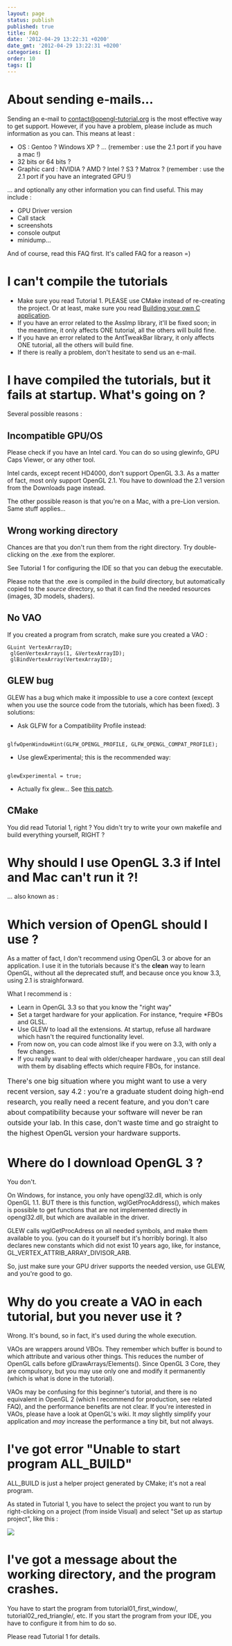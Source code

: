```yaml
---
layout: page
status: publish
published: true
title: FAQ
date: '2012-04-29 13:22:31 +0200'
date_gmt: '2012-04-29 13:22:31 +0200'
categories: []
order: 10
tags: []
---
```


# About sending e-mails...

Sending an e-mail to contact@opengl-tutorial.org is the most effective way to get support. However, if you have a problem, please include as much information as you can. This means at least :

* OS : Gentoo ? Windows XP ? ... (remember : use the 2.1 port if you have a mac !)
* 32 bits or 64 bits ?
* Graphic card : NVIDIA ? AMD ? Intel ? S3 ? Matrox ? (remember : use the 2.1 port if you have an integrated GPU !)

... and optionally any other information you can find useful. This may include :

* GPU Driver version
* Call stack
* screenshots
* console output
* minidump...

And of course, read this FAQ first. It's called FAQ for a reason =)

# I can't compile the tutorials


* Make sure you read Tutorial 1. PLEASE use CMake instead of re-creating the project. Or at least, make sure you read [Building your own C application](http://www.opengl-tutorial.org/miscellaneous/building-your-own-c-application/).
* If you have an error related to the AssImp library, it'll be fixed soon; in the meantime, it only affects ONE tutorial, all the others will build fine.
* If you have an error related to the AntTweakBar library, it only affects ONE tutorial, all the others will build fine.
* If there is really a problem, don't hesitate to send us an e-mail.


# I have compiled the tutorials, but it fails at startup. What's going on ?

Several possible reasons :

## Incompatible GPU/OS

Please check if you have an Intel card. You can do so using glewinfo, GPU Caps Viewer, or any other tool.

Intel cards, except recent HD4000, don't support OpenGL 3.3. As a matter of fact, most only support OpenGL 2.1. You have to download the 2.1 version from the Downloads page instead.

The other possible reason is that you're on a Mac, with a pre-Lion version. Same stuff applies...

## Wrong working directory

Chances are that you don't run them from the right directory. Try double-clicking on the .exe from the explorer.

See Tutorial 1 for configuring the IDE so that you can debug the executable.

Please note that the .exe is compiled in the *build* directory, but automatically copied to the *source* directory, so that it can find the needed resources (images, 3D models, shaders).

## No VAO

If you created a program from scratch, make sure you created a VAO :

```
GLuint VertexArrayID;
 glGenVertexArrays(1, &VertexArrayID);
 glBindVertexArray(VertexArrayID);
```

## GLEW bug

GLEW has a bug which make it impossible to use a core context (except when you use the source code from the tutorials, which has been fixed). 3 solutions:

* Ask GLFW for a Compatibility Profile instead:

```

glfwOpenWindowHint(GLFW_OPENGL_PROFILE, GLFW_OPENGL_COMPAT_PROFILE);
```

* Use glewExperimental; this is the recommended way:

```

glewExperimental = true;
```

* Actually fix glew... See [this patch](http://code.google.com/p/opengl-tutorial-org/source/browse/external/glew-1.5.8.patch?name=0009_33).


## CMake

You did read Tutorial 1, right ? You didn't try to write your own makefile and build everything yourself, RIGHT ?

# Why should I use OpenGL 3.3 if Intel and Mac can't run it ?!

... also known as :

# Which version of OpenGL should I use ?

As a matter of fact, I don't recommend using OpenGL 3 or above for an application. I use it in the tutorials because it's the **clean** way to learn OpenGL, without all the deprecated stuff, and because once you know 3.3, using 2.1 is straighforward.

What I recommend is :

* Learn in OpenGL 3.3 so that you know the "right way"
* Set a target hardware for your application. For instance, *require *FBOs and GLSL.
* Use GLEW to load all the extensions. At startup, refuse all hardware which hasn't the required functionality level.
* From now on, you can code almost like if you were on 3.3, with only a few changes.
* If you really want to deal with older/cheaper hardware , you can still deal with them by disabling effects which require FBOs, for instance.

<div><span style="font-size: medium;"><span style="line-height: 24px;">There's one big situation where you might want to use a very recent version, say 4.2 : you're a graduate student doing high-end research, you really need a recent feature, and you don't care about compatibility because your software will never be ran outside your lab. In this case, don't waste time and go straight to the highest OpenGL version your hardware supports.</span></span></div>


# Where do I download OpenGL 3 ?

You don't.

On Windows, for instance, you only have opengl32.dll, which is only OpenGL 1.1. BUT there is this function, wglGetProcAddress(), which makes is possible to get functions that are not implemented directly in opengl32.dll, but which are available in the driver.

GLEW calls wglGetProcAdress on all needed symbols, and make them available to you. (you can do it yourself but it's horribly boring). It also declares new constants which did not exist 10 years ago, like, for instance, GL_VERTEX_ATTRIB_ARRAY_DIVISOR_ARB.

So, just make sure your GPU driver supports the needed version, use GLEW, and you're good to go.



# Why do you create a VAO in each tutorial, but you never use it ?


Wrong. It's bound, so in fact, it's used during the whole execution.

VAOs are wrappers around VBOs. They remember which buffer is bound to which attribute and various other things. This reduces the number of OpenGL calls before glDrawArrays/Elements(). Since OpenGL 3 Core, they are compulsory, but you may use only one and modify it permanently (which is what is done in the tutorial).

VAOs may be confusing for this beginner's tutorial, and there is no equivalent in OpenGL 2 (which I recommend for production, see related FAQ), and the performance benefits are not clear. If you're interested in VAOs, please have a look at OpenGL's wiki. It *may* slightly simplify your application and *may* increase the performance a tiny bit, but not always.
<div><span style="font-size: medium;"><span style="line-height: 24px;">
</span></span></div>

# I've got error "Unable to start program ALL_BUILD"

ALL_BUILD is just a helper project generated by CMake; it's not a real program.

As stated in Tutorial 1, you have to select the project you want to run by right-clicking on a project (from inside Visual) and select "Set up as startup project", like this :

![]({{site.baseurl}}/assets/images/faq/StartupProject.png)


 

# I've got a message about the working directory, and the program crashes.

You have to start the program from tutorial01_first_window/, tutorial02_red_triangle/, etc. If you start the program from your IDE, you have to configure it from him to do so.

Please read Tutorial 1 for details.

